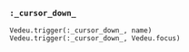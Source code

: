 ### `:_cursor_down_`

    Vedeu.trigger(:_cursor_down_, name)
    Vedeu.trigger(:_cursor_down_, Vedeu.focus)
